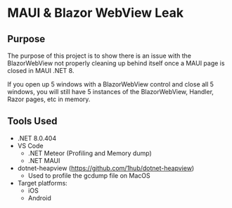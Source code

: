 # MAUI & Blazor WebView Leak

## Purpose
The purpose of this project is to show there is an issue with the BlazorWebView not properly cleaning up behind itself once a MAUI page is closed in MAUI .NET 8.

If you open up 5 windows with a BlazorWebView control and close all 5 windows, you will still have 5 instances of the BlazorWebView, Handler, Razor pages, etc in memory.

## Tools Used
* .NET 8.0.404
* VS Code
    * .NET Meteor (Profiling and Memory dump)
    * .NET MAUI
* dotnet-heapview (https://github.com/1hub/dotnet-heapview)
    * Used to profile the gcdump file on MacOS
* Target platforms:
    * iOS
    * Android

